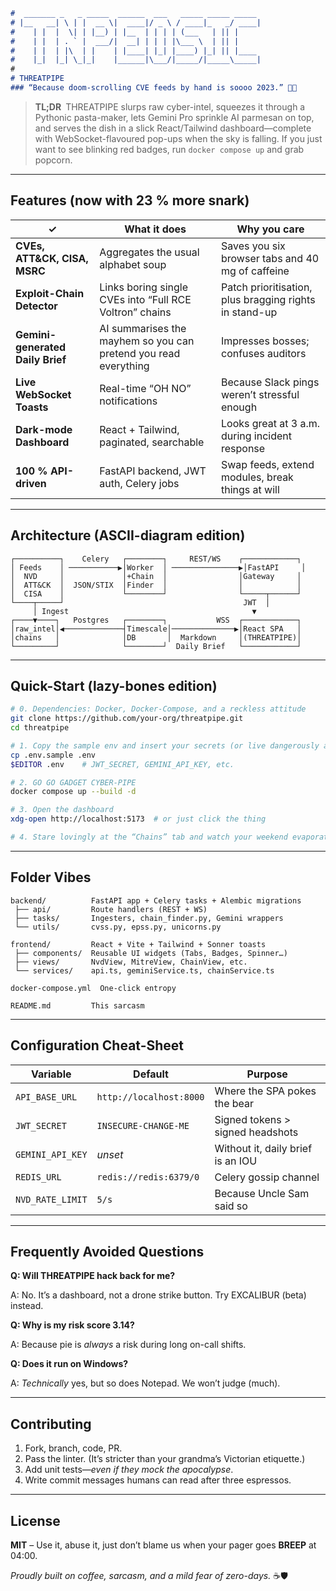 ```markdown
#  _______ _   _ _____  ______  ___   _____ _____ _____ 
# |__   __| \ | |  __ \|  ____|/ _ \ / ____|_   _/ ____|
#    | |  |  \| | |__) | |__  | | | | (___   | || |     
#    | |  | . ` |  ___/|  __| | | | |\___ \  | || |     
#    | |  | |\  | |    | |____| |_| |____) |_| || |____ 
#    |_|  |_| \_|_|    |______|\___/|_____/|_____\_____|
#
# THREATPIPE
### “Because doom-scrolling CVE feeds by hand is soooo 2023.” 🐍🚰
```

> **TL;DR** THREATPIPE slurps raw cyber-intel, squeezes it through a Pythonic pasta-maker, lets Gemini Pro sprinkle AI parmesan on top, and serves the dish in a slick React/Tailwind dashboard—complete with WebSocket-flavoured pop-ups when the sky is falling.
> If you just want to see blinking red badges, run `docker compose up` and grab popcorn.

---

## Features (now with 23 % more snark)

| ✓                                | What it does                                                    | Why you care                                           |
| -------------------------------- | --------------------------------------------------------------- | ------------------------------------------------------ |
| **CVEs, ATT\&CK, CISA, MSRC**    | Aggregates the usual alphabet soup                              | Saves you six browser tabs and 40 mg of caffeine       |
| **Exploit-Chain Detector**       | Links boring single CVEs into “Full RCE Voltron” chains         | Patch prioritisation, plus bragging rights in stand-up |
| **Gemini-generated Daily Brief** | AI summarises the mayhem so you can pretend you read everything | Impresses bosses; confuses auditors                    |
| **Live WebSocket Toasts**        | Real-time “OH NO” notifications                                 | Because Slack pings weren’t stressful enough           |
| **Dark-mode Dashboard**          | React + Tailwind, paginated, searchable                         | Looks great at 3 a.m. during incident response         |
| **100 % API-driven**             | FastAPI backend, JWT auth, Celery jobs                          | Swap feeds, extend modules, break things at will       |

---

## Architecture (ASCII-diagram edition)

```
┌──────────┐    Celery   ┌────────┐     REST/WS    ┌────────────┐
│ Feeds    │ ───────────▶│Worker  │ ───────────────▶│FastAPI     │
│  NVD     │             │+Chain  │                │Gateway     │
│  ATT&CK  │  JSON/STIX  │Finder  │                │            │
│  CISA    │             └────────┘                └─────┬──────┘
└────┬─────┘                                        JWT  │
     │ Ingest                                         ▼
┌────▼────┐   Postgres   ┌────────┐           WSS  ┌────────────┐
│raw_intel│◀─────────────┤Timescale│──────────────▶│React SPA   │
│chains   │              │DB       │  Markdown     │(THREATPIPE)│
└─────────┘              └────────┘  Daily Brief   └────────────┘
```

---

## Quick-Start (lazy-bones edition)

```bash
# 0. Dependencies: Docker, Docker-Compose, and a reckless attitude
git clone https://github.com/your-org/threatpipe.git
cd threatpipe

# 1. Copy the sample env and insert your secrets (or live dangerously and don't)
cp .env.sample .env
$EDITOR .env    # JWT_SECRET, GEMINI_API_KEY, etc.

# 2. GO GO GADGET CYBER-PIPE
docker compose up --build -d

# 3. Open the dashboard
xdg-open http://localhost:5173  # or just click the thing

# 4. Stare lovingly at the “Chains” tab and watch your weekend evaporate
```

---

## Folder Vibes

```
backend/          FastAPI app + Celery tasks + Alembic migrations
 ├── api/         Route handlers (REST + WS)
 ├── tasks/       Ingesters, chain_finder.py, Gemini wrappers
 └── utils/       cvss.py, epss.py, unicorns.py

frontend/         React + Vite + Tailwind + Sonner toasts
 ├── components/  Reusable UI widgets (Tabs, Badges, Spinner…)
 ├── views/       NvdView, MitreView, ChainView, etc.
 └── services/    api.ts, geminiService.ts, chainService.ts

docker-compose.yml  One-click entropy

README.md         This sarcasm
```

---

## Configuration Cheat-Sheet

| Variable         | Default                 | Purpose                           |
| ---------------- | ----------------------- | --------------------------------- |
| `API_BASE_URL`   | `http://localhost:8000` | Where the SPA pokes the bear      |
| `JWT_SECRET`     | `INSECURE-CHANGE-ME`    | Signed tokens > signed headshots  |
| `GEMINI_API_KEY` | *unset*                 | Without it, daily brief is an IOU |
| `REDIS_URL`      | `redis://redis:6379/0`  | Celery gossip channel             |
| `NVD_RATE_LIMIT` | `5/s`                   | Because Uncle Sam said so         |

---

## Frequently Avoided Questions


**Q: Will THREATPIPE hack back for me?**

A: No. It’s a dashboard, not a drone strike button. Try EXCALIBUR (beta) instead.

**Q: Why is my risk score 3.14?**</summary>

A: Because pie is *always* a risk during long on-call shifts.

**Q: Does it run on Windows?**

A: *Technically* yes, but so does Notepad. We won’t judge (much).

---

## Contributing

1. Fork, branch, code, PR.
2. Pass the linter. (It’s stricter than your grandma’s Victorian etiquette.)
3. Add unit tests—*even if they mock the apocalypse*.
4. Write commit messages humans can read after three espressos.

---

## License

**MIT** – Use it, abuse it, just don’t blame us when your pager goes **BREEP** at 04:00.

*Proudly built on coffee, sarcasm, and a mild fear of zero-days.* ☕🛡️

```
```
